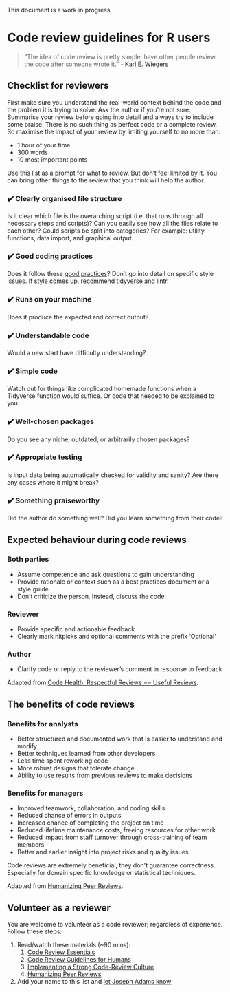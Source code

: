 This document is a work in progress

# Code review guidelines for R users

> “The idea of code review is pretty simple: have other people review the code after someone wrote it.” - [Karl E. Wiegers](https://egoless.tech/code-review-essentials/)

## Checklist for reviewers
First make sure you understand the real-world context behind the code and the problem it is trying to solve. Ask the author if you’re not sure. Summarise your review before going into detail and always try to include some praise. There is no such thing as perfect code or a complete review. So maximise the impact of your review by limiting yourself to no more than:
* 1 hour of your time
* 300 words
* 10 most important points

Use this list as a prompt for what to review. But don’t feel limited by it. You can bring other things to the review that you think will help the author.

### :heavy_check_mark: Clearly organised file structure
Is it clear which file is the overarching script (i.e. that runs through all necessary steps and scripts)? Can you easily see how all the files relate to each other? Could scripts be split into categories? For example: utility functions, data import, and graphical output.

### :heavy_check_mark: Good coding practices
Does it follow these [good practices](https://github.com/DataScienceScotland/welcome/blob/master/good_coding_practices.md)? Don’t go into detail on specific style issues. If style comes up, recommend tidyverse and lintr.

### :heavy_check_mark: Runs on your machine
Does it produce the expected and correct output?

### :heavy_check_mark: Understandable code
Would a new start have difficulty understanding?

### :heavy_check_mark: Simple code
Watch out for things like complicated homemade functions when a Tidyverse function would suffice. Or code that needed to be explained to you.

### :heavy_check_mark: Well-chosen packages
Do you see any niche, outdated, or arbitrarily chosen packages?

### :heavy_check_mark: Appropriate testing
Is input data being automatically checked for validity and sanity? Are there any cases where it might break?

### :heavy_check_mark: Something praiseworthy
Did the author do something well? Did you learn something from their code?

## Expected behaviour during code reviews

### Both parties
* Assume competence and ask questions to gain understanding
* Provide rationale or context such as a best practices document or a style guide
* Don’t criticize the person. Instead, discuss the code

### Reviewer
* Provide specific and actionable feedback
* Clearly mark nitpicks and optional comments with the prefix ‘Optional’

### Author
* Clarify code or reply to the reviewer’s comment in response to feedback

Adapted from [Code Health: Respectful Reviews == Useful Reviews](https://web.archive.org/web/20201106154227/https:/testing.googleblog.com/2019/11/code-health-respectful-reviews-useful.html).

## The benefits of code reviews

### Benefits for analysts
* Better structured and documented work that is easier to understand and modify
* Better techniques learned from other developers
* Less time spent reworking code
* More robust designs that tolerate change
* Ability to use results from previous reviews to make decisions

### Benefits for managers
* Improved teamwork, collaboration, and coding skills
* Reduced chance of errors in outputs
* Increased chance of completing the project on time
* Reduced lifetime maintenance costs, freeing resources for other work
* Reduced impact from staff turnover through cross-training of team members
* Better and earlier insight into project risks and quality issues

Code reviews are extremely beneficial, they don't guarantee correctness. Especially for domain specific knowledge or statistical techniques.

Adapted from [Humanizing Peer Reviews](https://web.archive.org/web/20200923160357/https:/www.processimpact.com/articles/humanizing_reviews.pdf).

## Volunteer as a reviewer
You are welcome to volunteer as a code reviewer; regardless of experience. Follow these steps:
1. Read/watch these materials (~90 mins):
    1. [Code Review Essentials](https://egoless.tech/code-review-essentials/)
    1. [Code Review Guidelines for Humans](https://phauer.com/2018/code-review-guidelines/)
    1. [Implementing a Strong Code-Review Culture](https://www.youtube.com/watch?v=PJjmw9TRB7s)
    1. [Humanizing Peer Reviews](https://web.archive.org/web/20200923160357/https:/www.processimpact.com/articles/humanizing_reviews.pdf)
1. Add your name to this list and [let Joseph Adams know](mailto:joseph.adams@nrscotland.gov.uk)
